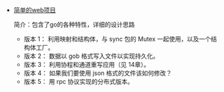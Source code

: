 - [简单的web项目](https://github.com/unknwon/the-way-to-go_ZH_CN/blob/master/eBook/19.1.md)

  简介：包含了go的各种特性，详细的设计思路
  - 版本 1： 利用映射和结构体，与 sync 包的 Mutex 一起使用，以及一个结构体工厂。
  - 版本 2： 数据以 gob 格式写入文件以实现持久化。
  - 版本 3： 利用协程和通道重写应用（见 14章）。
  - 版本 4： 如果我们要使用 json 格式的文件该如何修改？
  - 版本 5： 用 rpc 协议实现的分布式版本。
